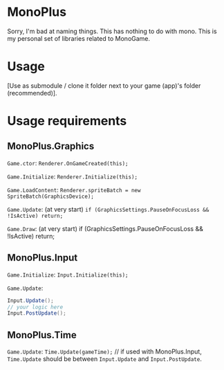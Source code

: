 # MonoPlus
Sorry, I'm bad at naming things. This has nothing to do with mono. This is my personal set of libraries related to MonoGame.

# Usage
[Use as submodule / clone it folder next to your game (app)'s folder (recommended)].

# Usage requirements

## MonoPlus.Graphics

`Game.ctor`:
`Renderer.OnGameCreated(this);`

`Game.Initialize`:
`Renderer.Initialize(this);`

`Game.LoadContent`:
`Renderer.spriteBatch = new SpriteBatch(GraphicsDevice);`

`Game.Update`: (at very start)
`if (GraphicsSettings.PauseOnFocusLoss && !IsActive) return;`

`Game.Draw`: (at very start)
if (GraphicsSettings.PauseOnFocusLoss && !IsActive) return;

## MonoPlus.Input

`Game.Initialize`:
`Input.Initialize(this);`

`Game.Update`:
```cs
Input.Update();
// your logic here
Input.PostUpdate();
```

## MonoPlus.Time

`Game.Update`:
`Time.Update(gameTime);` // if used with MonoPlus.Input, `Time.Update` should be between `Input.Update` and `Input.PostUpdate`.
